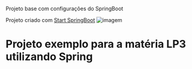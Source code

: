 Projeto base com configurações do SpringBoot

Projeto criado com [Start SpringBoot](https://start.spring.io)
![imagem](http://i.imgur.com/miDHfN8.png)
# Projeto exemplo para a matéria LP3 utilizando Spring
